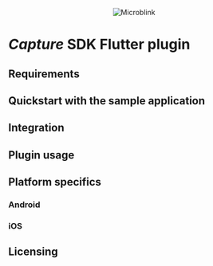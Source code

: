 <p align="center" >
  <img src="https://raw.githubusercontent.com/wiki/blinkid/blinkid-android/images/logo-microblink.png" alt="Microblink" title="Microblink">
</p>

# _Capture_ SDK Flutter plugin

## Requirements

## Quickstart with the sample application

## Integration

## Plugin usage

## Platform specifics

### Android

### iOS

## Licensing
